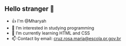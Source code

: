 ## Hello stranger 👋
- :+1: I'm @Mharyah
- 👀 I’m interested in studying programming
- 🌱 I’m currently learning HTML and CSS
- 📫 Contact by email: cruz.rosa.maria@escola.pr.gov.br

<!---
Mharyah/Mharyah is a ✨ special ✨ repository because its `README.md` (this file) appears on your GitHub profile.
You can click the Preview link to take a look at your changes.
--->

